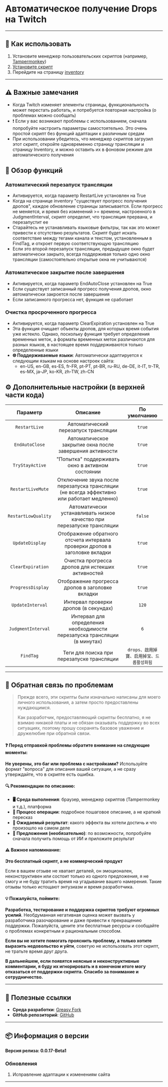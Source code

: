 # **Автоматическое получение Drops на Twitch**

---

## **👻 Как использовать**

1. Установите менеджер пользовательских скриптов (например, [Tampermonkey](https://chrome.google.com/webstore/detail/tampermonkey/dhdgffkkebhmkfjojejmpbldmpobfkfo))
2. [Установите скрипт](https://update.greasyfork.org/scripts/474799/Twitch%20%E8%87%AA%E5%8B%95%E9%A0%98%E5%8F%96%E6%8E%89%E5%AF%B6%20%20Auto%20Receive%20Drops.user.js)
3. Перейдите на страницу [inventory](https://www.twitch.tv/drops/inventory)

---

## **⚠️ Важные замечания**
- Когда Twitch изменяет элементы страницы, функциональность может перестать работать, и потребуется повторная настройка (о проблемах можно сообщать)
- ❗️ Если у вас возникают проблемы с использованием, сначала попробуйте настроить параметры самостоятельно. Это очень простой скрипт без функций адаптации к различным средам
- При использовании убедитесь, что менеджер скриптов загрузил этот скрипт, откройте одновременно страницу трансляции и страницу Inventory, и можно оставить их в фоновом режиме для автоматического получения

## **📜 Обзор функций**

### **Автоматический перезапуск трансляции**
- Активируется, когда параметр RestartLive установлен на True
- Когда на странице inventory "существует прогресс получения дропов", каждое обновление страницы записывается. Если прогресс не меняется, и время без изменений >= времени, настроенного в JudgmentInterval, скрипт определит, что трансляция прервана, и перезапустит ее
- Старайтесь не устанавливать языковые фильтры, так как это может привести к отсутствию результатов. Скрипт будет искать соответствие между тегами канала и текстом, установленным в FindTag, и откроет первую соответствующую трансляцию
- Если это второй перезапуск трансляции, предыдущее окно будет автоматически закрыто, всегда поддерживая только одно окно трансляции (самостоятельно открытые окна не учитываются)

### **Автоматическое закрытие после завершения**
- Активируется, когда параметр EndAutoClose установлен на True
- Если существует записанный прогресс получения дропов, окно автоматически закроется после завершения
- Если записанного прогресса нет, функция не сработает

### **Очистка просроченного прогресса**
- Активируется, когда параметр ClearExpiration установлен на True
- Эта функция очищает объекты дропов, для которых время события уже истекло. Однако, поскольку функция требует определения временных меток, а форматы временных меток различаются для разных языков, в настоящее время поддерживаются только определенные языки
- **🌐 Поддерживаемые языки**: Автоматически адаптируется к следующим языкам на основе настроек сайта:
  - en-US, en-GB, es-ES, fr-FR, pt-PT, pt-BR, ru-RU, de-DE, it-IT, tr-TR, es-MX, ja-JP, ko-KR, zh-TW, zh-CN

## **⚙️ Дополнительные настройки (в верхней части кода)**

|    **Параметр**     |                                        **Описание**                                        |             **По умолчанию**              |
| :-----------------: | :----------------------------------------------------------------------------------------: | :---------------------------------------: |
|    `RestartLive`    |                            Автоматический перезапуск трансляции                            |                  `true`                   |
|   `EndAutoClose`    |                  Автоматическое закрытие окна после завершения активности                  |                  `true`                   |
|   `TryStayActive`   |                      "Попытка" поддерживать окно в активном состоянии                      |                  `true`                   |
|  `RestartLiveMute`  | Отключение звука после перезапуска трансляции (не всегда эффективно или работает медленно) |                  `true`                   |
| `RestartLowQuality` |           Автоматически устанавливать низкое качество при перезапуске трансляции           |                  `false`                  |
|   `UpdateDisplay`   |        Отображение обратного отсчета интервала проверки дропов в заголовке вкладки         |                  `true`                   |
|  `ClearExpiration`  |                     Очистка прогресса дропов для истекших активностей                      |                  `true`                   |
|  `ProgressDisplay`  |                      Отображение прогресса дропов в заголовке вкладки                      |                  `true`                   |
|  `UpdateInterval`   |                           Интервал проверки дропов (в секундах)                            |                   `120`                   |
| `JudgmentInterval`  |         Интервал для определения необходимости перезапуска трансляции (в минутах)          |                    `6`                    |
|      `FindTag`      |                         Теги для поиска при перезапуске трансляции                         | `drops、啟用掉寶、启用掉宝、드롭활성화됨` |

---

## 📣 Обратная связь по проблемам

> Прежде всего, эти скрипты были изначально написаны для моего личного использования, а затем просто предоставлены нуждающимся.
>
> Как разработчик, предоставляющий скрипты бесплатно, я не взимаю никакой платы и не обязан оказывать поддержку во всех ситуациях, поэтому прошу сохранять базовое уважение и дружелюбие при обратной связи.

#### ❓ Перед отправкой проблемы обратите внимание на следующие моменты:

**Не уверены, это баг или проблема с настройками?** Используйте формат "вопроса" для описания вашей ситуации, а не сразу утверждайте, что в скрипте есть ошибка.

#### 🔍 Рекомендации по описанию:

- **🖥️ Среда выполнения**: браузер, менеджер скриптов (Tampermonkey и т.д.), платформа
- **🧭 Процесс операции**: подробное пошаговое описание, а не краткий пересказ
- **🎯 Ожидаемый результат**: какого эффекта вы хотели достичь и что произошло на самом деле
- **🤖 Предложения (необязательно)**: по возможности, попробуйте сначала получить помощь от ИИ и приложите результат

#### ⚠️ Важное напоминание:

**Это бесплатный скрипт, а не коммерческий продукт**

Если в вашем отзыве не хватает деталей, он эмоционален, неконструктивен или состоит только из одного предложения, я не смогу и не буду тратить время на угадывание вашего намерения. Такие отзывы только истощают энтузиазм и время разработчика.

#### 💡 Пожалуйста, поймите:

**Разработка, тестирование и поддержка скриптов требуют огромных усилий**. Необдуманная негативная оценка может вызвать у разработчика разочарование и даже привести к прекращению поддержки. Пожалуйста, цените эти бесплатные ресурсы и сообщайте о проблемах конкретным и рациональным способом.

**Если вы не хотите помогать прояснить проблему, а только хотите выразить недовольство и уйти**, советую не использовать этот скрипт, не тратьте время друг друга.

**В дальнейшем, если появятся неясные и неконструктивные комментарии, я буду их игнорировать и в конечном итоге могу отказаться от поддержки скрипта. Спасибо за понимание и сотрудничество.**

---

## **🔗 Полезные ссылки**

- **Среда разработки**: [Greasy Fork](https://greasyfork.org/zh-TW/users/989635-canaan-hs)  
- **GitHub репозиторий**: [GitHub](https://github.com/Canaan-HS/MonkeyScript/tree/main/TwitchReceiveDrops)

---

## **📦 Информация о версии**

**Версия релиза: 0.0.17-Beta1**

### **Обновления**
1. Исправление адаптации к изменениям сайта

---